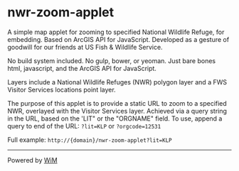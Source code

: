 # nwr-zoom-applet
A simple map applet for zooming to specified National Wildlife Refuge, for embedding. Based on ArcGIS API for JavaScript. Developed as a gesture of goodwill for our friends at US Fish & Wildlife Service.

No build system included. No gulp, bower, or yeoman. Just bare bones html, javascript, and the ArcGIS API for JavaScript.

Layers include a National Wildlife Refuges (NWR) polygon layer and a FWS Visitor Services locations point layer.

The purpose of this applet is to provide a static URL to zoom to a specified NWR, overlayed with the Visitor Services layer. Achieved via a query string in the URL, based on the 'LIT" or the "ORGNAME" field. To use, append a query to end of the URL: `?lit=KLP` or `?orgcode=12531`

Full example: `http://{domain}/nwr-zoom-applet?lit=KLP`


----------
Powered by [WiM](wim.usgs.gov)